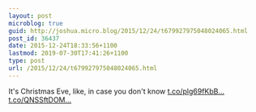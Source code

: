 ```yaml
---
layout: post
microblog: true
guid: http://joshua.micro.blog/2015/12/24/t679927975048024065.html
post_id: 36437
date: 2015-12-24T18:33:56+1100
lastmod: 2019-07-30T17:41:26+1100
type: post
url: /2015/12/24/t679927975048024065.html
---
```

It's Christmas Eve, like, in case you don't know [t.co/plg69fKbB...](https://t.co/plg69fKbBD) [t.co/QNSSftDOM...](https://t.co/QNSSftDOMT)
